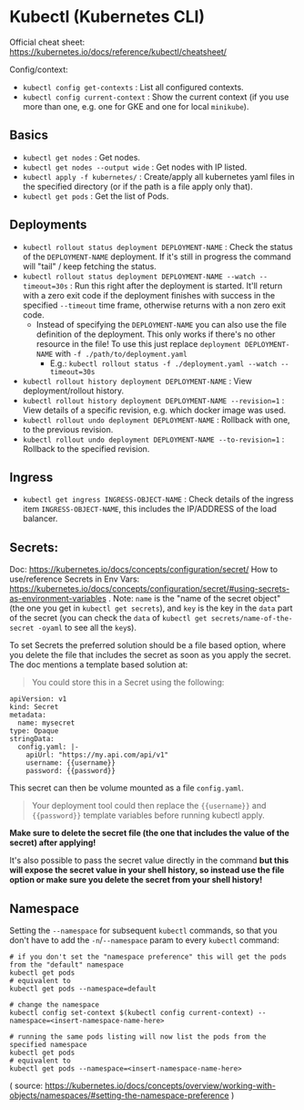 # Kubectl (Kubernetes CLI)

Official cheat sheet: https://kubernetes.io/docs/reference/kubectl/cheatsheet/

Config/context:

- `kubectl config get-contexts` : List all configured contexts.
- `kubectl config current-context` : Show the current context (if you use more than one, e.g. one for GKE and one for local `minikube`).

## Basics

- `kubectl get nodes` : Get nodes.
- `kubectl get nodes --output wide` : Get nodes with IP listed.
- `kubectl apply -f kubernetes/` : Create/apply all kubernetes yaml files in the specified directory (or if the path is a file apply only that).
- `kubectl get pods` : Get the list of Pods.

## Deployments

- `kubectl rollout status deployment DEPLOYMENT-NAME` : Check the status of the `DEPLOYMENT-NAME` deployment. If it's still in progress the command will "tail" / keep fetching the status.
- `kubectl rollout status deployment DEPLOYMENT-NAME --watch --timeout=30s` : Run this right after the deployment is started. It'll return with a zero exit code if the deployment finishes with success in the specified `--timeout` time frame, otherwise returns with a non zero exit code.
  - Instead of specifying the `DEPLOYMENT-NAME` you can also use the file definition of the deployment. This only works if there's no other resource in the file! To use this just replace `deployment DEPLOYMENT-NAME` with `-f ./path/to/deployment.yaml`
    - E.g.: `kubectl rollout status -f ./deployment.yaml --watch --timeout=30s`
- `kubectl rollout history deployment DEPLOYMENT-NAME` : View deployment/rollout history.
- `kubectl rollout history deployment DEPLOYMENT-NAME --revision=1` : View details of a specific revision, e.g. which docker image was used.
- `kubectl rollout undo deployment DEPLOYMENT-NAME` : Rollback with one, to the previous revision.
- `kubectl rollout undo deployment DEPLOYMENT-NAME --to-revision=1` : Rollback to the specified revision.

## Ingress

- `kubectl get ingress INGRESS-OBJECT-NAME` : Check details of the ingress item `INGRESS-OBJECT-NAME`, this includes the IP/ADDRESS of the load balancer.

## Secrets:

Doc: https://kubernetes.io/docs/concepts/configuration/secret/
How to use/reference Secrets in Env Vars: https://kubernetes.io/docs/concepts/configuration/secret/#using-secrets-as-environment-variables . Note: `name` is the "name of the secret object" (the one you get in `kubectl get secrets`), and `key` is the key in the `data` part of the secret (you can check the `data` of `kubectl get secrets/name-of-the-secret -oyaml` to see all the `key`s).

To set Secrets the preferred solution should be a file based option, where you delete the file that includes the secret as soon as you apply the secret. The doc mentions a template based solution at:
  
> You could store this in a Secret using the following:

```
apiVersion: v1
kind: Secret
metadata:
  name: mysecret
type: Opaque
stringData:
  config.yaml: |-
    apiUrl: "https://my.api.com/api/v1"
    username: {{username}}
    password: {{password}}
```

This secret can then be volume mounted as a file `config.yaml`.

> Your deployment tool could then replace the `{{username}}` and `{{password}}` template variables before running kubectl apply.

**Make sure to delete the secret file (the one that includes the value of the secret) after applying!**

It's also possible to pass the secret value directly in the command **but this will expose the secret value in your shell history, so instead use the file option or make sure you delete the secret from your shell history!**


## Namespace

Setting the `--namespace` for subsequent `kubectl` commands, so that you don't have to add the `-n`/`--namespace` param to every `kubectl` command:

```shell
# if you don't set the "namespace preference" this will get the pods from the "default" namespace
kubectl get pods
# equivalent to
kubectl get pods --namespace=default

# change the namespace
kubectl config set-context $(kubectl config current-context) --namespace=<insert-namespace-name-here>

# running the same pods listing will now list the pods from the specified namespace
kubectl get pods
# equivalent to
kubectl get pods --namespace=<insert-namespace-name-here>
```

( source: https://kubernetes.io/docs/concepts/overview/working-with-objects/namespaces/#setting-the-namespace-preference )
